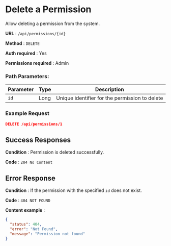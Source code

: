 # Delete a Permission

Allow deleting a permission from the system.

**URL** : `/api/permissions/{id}`

**Method** : `DELETE`

**Auth required** : Yes

**Permissions required** : Admin

### Path Parameters:

| Parameter | Type | Description                                    |
| --------- | ---- | ---------------------------------------------- |
| `id`      | Long | Unique identifier for the permission to delete |

### Example Request

```json
DELETE /api/permissions/1
```

## Success Responses

**Condition** : Permission is deleted successfully.

**Code** : `204 No Content`

## Error Response

**Condition** : If the permission with the specified `id` does not exist.

**Code** : `404 NOT FOUND`

**Content example** :

```json
{
  "status": 404,
  "error": "Not Found",
  "message": "Permission not found"
}
```

